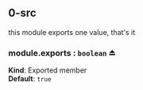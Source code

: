 <a name="module_0-src"></a>
## 0-src
this module exports one value, that's it

<a name="exp_module_0-src--module.exports"></a>
### module.exports : <code>boolean</code> ⏏
**Kind**: Exported member  
**Default**: <code>true</code>  

